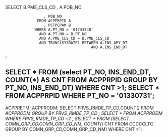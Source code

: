 ﻿SELECT B.PME_CLS_CD
                     , A.POB_NO

                     , POB_NO
                  FROM ACPPRPID A
                     , PCTPCPAM B
                 WHERE A.PT_NO = '01741540'
                   AND A.PT_NO = B.PT_NO
                   AND A.PME_CLS_CD = B.PME_CLS_CD
                   AND TRUNC(SYSDATE) BETWEEN A.INS_APY_DT
                                          AND A.INS_END_DT

;

SELECT * FROM (select PT_NO, INS_END_DT, COUNT(*) AS CNT FROM ACPPRPID GROUP BY PT_NO, INS_END_DT) WHERE CNT >1;
SELECT * FROM ACPPRPID WHERE PT_NO = '01330731';
-----------------------------------------------------------------------------------------------------------------------
ACPPRETM; ACPPRODM;
SELECT FRVS_RMDE_TP_CD,COUNT(*) FROM ACPPRODM GROUP BY FRVS_RMDE_TP_CD ;
SELECT * FROM ACPPRODM WHERE FRVS_RMDE_TP_CD =2 ;
SELECT * FROM (SELECT COMN_GRP_CD,COMN_GRP_CD_NM, COUNT(*) CNT FROM CCCCCLTC GROUP BY COMN_GRP_CD,COMN_GRP_CD_NM) WHERE CNT >1;
